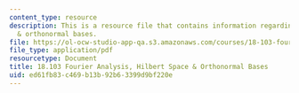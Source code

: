 ```yaml
---
content_type: resource
description: This is a resource file that contains information regarding hilbert space
  & orthonormal bases.
file: https://ol-ocw-studio-app-qa.s3.amazonaws.com/courses/18-103-fourier-analysis-fall-2013/ed61fb83c469b13b92b63399d9bf220e_MIT18_103F13_orthonormal.pdf
file_type: application/pdf
resourcetype: Document
title: 18.103 Fourier Analysis, Hilbert Space & Orthonormal Bases
uid: ed61fb83-c469-b13b-92b6-3399d9bf220e
---
```

